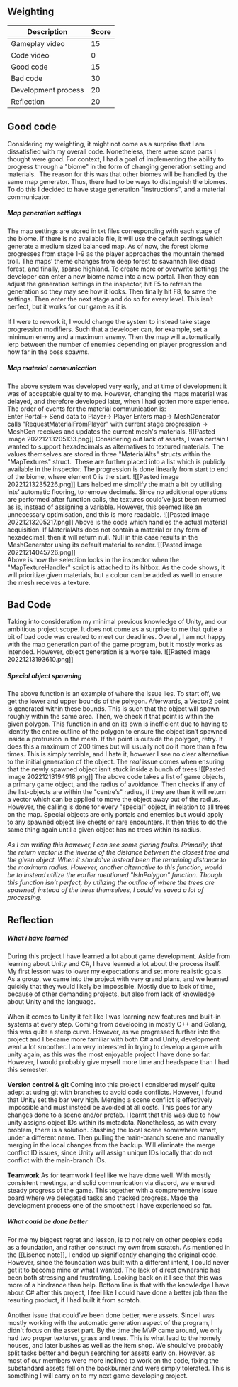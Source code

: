 ## Weighting
|Description        |Score|
|-------------------|-----|
|Gameplay video     |15   |
|Code video         |0    |
|Good code          |15   |
|Bad code           |30   |
|Development process|20   |
|Reflection         |20   |
## Good code
Considering my weighting, it might not come as a surprise that I am dissatisfied with my overall code. Nonetheless, there were some parts I thought were good. For context, I had a goal of implementing the ability to progress through a "biome" in the form of changing generation setting and materials.  The reason for this was that other biomes will be handled by the same map generator. Thus, there had to be ways to distinguish the biomes. To do this I decided to have stage generation "instructions", and a material communicator.<br>
##### Map generation settings
The map settings are stored in txt files corresponding with each stage of the biome. If there is no available file, it will use the default settings which generate a medium sized balanced map. As of now, the forest biome progresses from stage 1-9 as the player approaches the mountain themed troll. The maps’ theme changes from deep forest to savannah like dead forest, and finally, sparse highland. To create more or overwrite settings the developer can enter a new biome name into a new portal. Then they can adjust the generation settings in the inspector, hit F5 to refresh the generation so they may see how it looks. Then finally hit F8, to save the settings. Then enter the next stage and do so for every level. This isn’t perfect, but it works for our game as it is.<br><br>If I were to rework it, I would change the system to instead take stage progression modifiers. Such that a developer can, for example, set a minimum enemy and a maximum enemy. Then the map will automatically lerp between the number of enemies depending on player progression and how far in the boss spawns.<br>
##### Map material communication
The above system was developed very early, and at time of development it was of acceptable quality to me. However, changing the maps material was delayed, and therefore developed later, when I had gotten more experience. The order of events for the material communication is:<br>Enter Portal-> Send data to Player-> Player Enters map-> MeshGenerator calls "RequestMaterialFromPlayer" with current stage progression -> MeshGen receives and updates the current mesh's materials.
![[Pasted image 20221213205133.png]]
Considering out lack of assets, I was certain I wanted to support hexadecimals as alternatives to textured materials. The values themselves are stored in three "MaterialAlts" structs within the "MapTextures" struct.  These are further placed into a list which is publicly available in the inspector. The progression is done linearly from start to end of the biome, where element 0 is the start.
![[Pasted image 20221213235226.png]]
Lars helped me simplify the math a bit by utilising ints’ automatic flooring, to remove decimals. Since no additional operations are performed after function calls, the textures could’ve just been returned as is, instead of assigning a variable. However, this seemed like an unnecessary optimisation, and this is more readable.
![[Pasted image 20221213205217.png]]
Above is the code which handles the actual material acquisition. If MaterialAlts does not contain a material or any form of hexadecimal, then it will return null. Null in this case results in the MeshGenerator using its default material to render.![[Pasted image 20221214045726.png]]<br>Above is how the selection looks in the inspector when the "MapTextureHandler" script is attached to its hitbox. As the code shows, it will prioritize given materials, but a colour can be added as well to ensure the mesh receives a texture. <br>
## Bad Code
Taking into consideration my minimal previous knowledge of Unity, and our ambitious project scope. It does not come as a surprise to me that quite a bit of bad code was created to meet our deadlines. Overall, I am not happy with the map generation part of the game program, but it mostly works as intended. However, object generation is a worse tale.
![[Pasted image 20221213193610.png]]
##### Special object spawning
The above function is an example of where the issue lies. To start off, we get the lower and upper bounds of the polygon. Afterwards, a Vector2 point is generated within these bounds. This is such that the object will spawn roughly within the same area. Then, we check if that point is within the given polygon. This function in and on its own is inefficient due to having to identify the entire outline of the polygon to ensure the object isn’t spawned inside a protrusion in the mesh. If the point is outside the polygon, retry. It does this a maximum of 200 times but will usually not do it more than a few times. This is simply terrible, and I hate it, however I see no clear alternative to the initial generation of the object. The *real* issue comes when ensuring that the newly spawned object isn’t stuck inside a bunch of trees.![[Pasted image 20221213194918.png]]
The above code takes a list of game objects, a primary game object, and the radius of avoidance. Then checks if any of the list-objects are within the "centre’s" radius, if they are then it will return a vector which can be applied to move the object away out of the radius. However, the calling is done for every "special" object, in relation to all trees on the map. Special objects are only portals and enemies but would apply to any spawned object like chests or rare encounters. It then tries to do the same thing again until a given object has no trees within its radius.<br><br>*As I am writing this however, I can see some glaring faults. Primarily, that the return vector is the inverse of the distance between the closest tree and the given object. When it should’ve instead been the remaining distance to the maximum radius. However, another alternative to this function, would be to instead utilize the earlier mentioned "IsInPolygon" function. Though this function isn’t perfect, by utilizing the outline of where the trees are spawned, instead of the trees themselves, I could’ve saved a lot of processing.*

## Reflection
##### What i have learned
During this project I have learned a lot about game development. Aside from learning about Unity and C#, I have learned a lot about the process itself. My first lesson was to lower my expectations and set more realistic goals. As a group, we came into the project with very grand plans, and we learned quickly that they would likely be impossible. Mostly due to lack of time, because of other demanding projects, but also from lack of knowledge about Unity and the language.<br><br>When it comes to Unity it felt like I was learning new features and built-in systems at every step. Coming from developing in mostly C++ and Golang, this was quite a steep curve. However, as we progressed further into the project and I became more familiar with both C# and Unity, development went a lot smoother. I am very interested in trying to develop a game with unity again, as this was the most enjoyable project I have done so far. However, I would probably give myself more time and headspace than I had this semester.<br><br>**Version control & git**
Coming into this project I considered myself quite adept at using git with branches to avoid code conflicts. However, I found that Unity set the bar very high. Merging a scene conflict is effectively impossible and must instead be avoided at all costs. This goes for any changes done to a scene and/or prefab. I learnt that this was due to how unity assigns object IDs within its metadata. Nonetheless, as with every problem, there is a solution. Stashing the local scene somewhere smart, under a different name. Then pulling the main-branch scene and manually merging in the local changes from the backup. Will eliminate the merge conflict ID issues, since Unity will assign unique IDs locally that do not conflict with the main-branch IDs.<br><br>**Teamwork**
As for teamwork I feel like we have done well. With mostly consistent meetings, and solid communication via discord, we ensured steady progress of the game. This together with a comprehensive Issue board where we delegated tasks and tracked progress. Made the development process one of the smoothest I have experienced so far.

##### What could be done better
For me my biggest regret and lesson, is to not rely on other people’s code as a foundation, and rather construct my own from scratch. As mentioned in the [[Lisence note]], I ended up significantly changing the original code. However, since the foundation was built with a different intent, I could never get it to become mine or what I wanted. The lack of direct ownership has been both stressing and frustrating. Looking back on it I see that this was more of a hindrance than help. Bottom line is that with the knowledge I have about C# after this project, I feel like I could have done a better job than the resulting product, if I had built it from scratch.<br><br>Another issue that could’ve been done better, were assets. Since I was mostly working with the automatic generation aspect of the program, I didn't focus on the asset part. By the time the MVP came around, we only had two proper textures, grass and trees. This is what lead to the homely houses, and later bushes as well as the item shop. We should've probably split tasks better and begun searching for assets early on. However, as most of our members were more inclined to work on the code, fixing the substandard assets fell on the backburner and were simply tolerated. This is something I will carry on to my next game developing project.